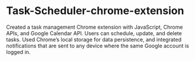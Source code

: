 # Task-Scheduler-chrome-extension
Created a task management Chrome extension with JavaScript, Chrome APIs, and Google Calendar API. Users can schedule, update, and delete tasks. Used Chrome’s local storage for data persistence, and integrated notifications that are sent to any device where the same Google account is logged in.
